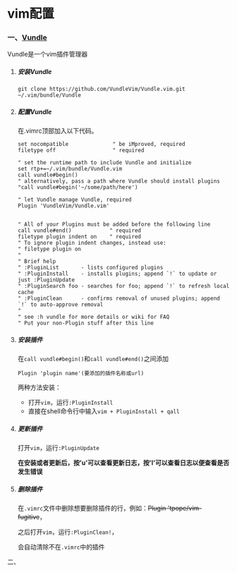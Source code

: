 

# vim配置



### 一、[Vundle](https://github.com/VundleVim/Vundle.vim)

Vundle是一个vim插件管理器

1. ##### 安装Vundle

   ```
   git clone https://github.com/VundleVim/Vundle.vim.git ~/.vim/bundle/Vundle
   ```

2. ##### 配置Vundle

   在.vimrc顶部加入以下代码。

   ```vim
   set nocompatible              " be iMproved, required
   filetype off                  " required
   
   " set the runtime path to include Vundle and initialize
   set rtp+=~/.vim/bundle/Vundle.vim
   call vundle#begin()
   " alternatively, pass a path where Vundle should install plugins
   "call vundle#begin('~/some/path/here')
   
   " let Vundle manage Vundle, required
   Plugin 'VundleVim/Vundle.vim'
   
   
   " All of your Plugins must be added before the following line
   call vundle#end()            " required
   filetype plugin indent on    " required
   " To ignore plugin indent changes, instead use:
   " filetype plugin on
   "
   " Brief help
   " :PluginList       - lists configured plugins
   " :PluginInstall    - installs plugins; append `!` to update or just :PluginUpdate
   " :PluginSearch foo - searches for foo; append `!` to refresh local cache
   " :PluginClean      - confirms removal of unused plugins; append `!` to auto-approve removal
   "
   " see :h vundle for more details or wiki for FAQ
   " Put your non-Plugin stuff after this line
   ```

3. ##### 安装插件

   在`call vundle#begin()`和`call vundle#end()`之间添加

   `Plugin 'plugin name'(要添加的插件名称或url)`

   两种方法安装：

   * 打开`vim`，运行`:PluginInstall`
   * 直接在shell命令行中输入`vim + PluginInstall + qall`

4. ##### 更新插件

   打开`vim`，运行`:PluginUpdate`

   **在安装或者更新后，按'u'可以查看更新日志，按'l'可以查看日志以便查看是否发生错误**

5. ##### 删除插件

   在`.vimrc`文件中删除想要删除插件的行，例如：~~Plugin 'tpope/vim-fugitive~~，

   之后打开`vim`，运行`:PluginClean!`，

   会自动清除不在`.vimrc`中的插件



二、


